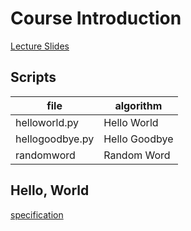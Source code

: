 # Course Introduction
[Lecture Slides](https://d3c33hcgiwev3.cloudfront.net/_f61d4a32d33d174594ef36ee4f08611c_00Intro.pdf?Expires=1677715200&Signature=EM~AprnVJKGMUAil6YgBQOtSCLWO-SSH8Sy1Wuu2uHC9NEg6Z7lIjp1zGWXUJAt67NGWD4aeUt9PL7wb2ILtRjZEMVgz69n2oxdLbxajRBPEhm3Utrvq1sfP5kO~YTMYYURMtREwVP1aivQWqrZWxGFxXHmpM~x4sxhdSYMPxqs_&Key-Pair-Id=APKAJLTNE6QMUY6HBC5A)

## Scripts
|file|algorithm|
|---|---|
|helloworld.py|Hello World|
|hellogoodbye.py|Hello Goodbye|
|randomword|Random Word|

## Hello, World
[specification](https://coursera.cs.princeton.edu/algs4/assignments/hello/specification.php)
